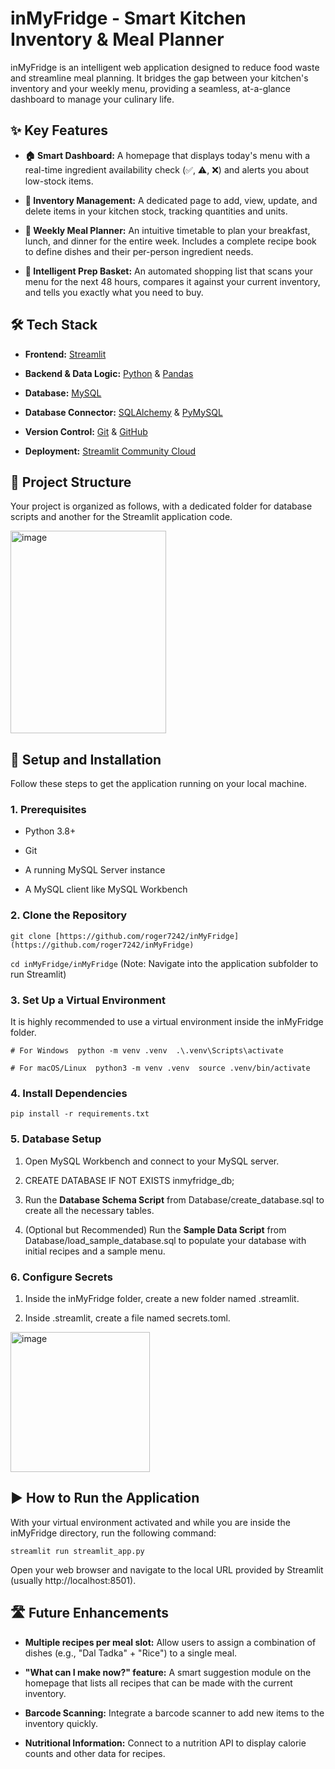 inMyFridge - Smart Kitchen Inventory & Meal Planner
===================================================

inMyFridge is an intelligent web application designed to reduce food waste and streamline meal planning. It bridges the gap between your kitchen's inventory and your weekly menu, providing a seamless, at-a-glance dashboard to manage your culinary life.

✨ Key Features
--------------

*   **🏠 Smart Dashboard:** A homepage that displays today's menu with a real-time ingredient availability check (✅, ⚠️, ❌) and alerts you about low-stock items.
    
*   **🛒 Inventory Management:** A dedicated page to add, view, update, and delete items in your kitchen stock, tracking quantities and units.
    
*   **📅 Weekly Meal Planner:** An intuitive timetable to plan your breakfast, lunch, and dinner for the entire week. Includes a complete recipe book to define dishes and their per-person ingredient needs.
    
*   **🧺 Intelligent Prep Basket:** An automated shopping list that scans your menu for the next 48 hours, compares it against your current inventory, and tells you exactly what you need to buy.

🛠️ Tech Stack
--------------

*   **Frontend:** [Streamlit](https://streamlit.io/)
    
*   **Backend & Data Logic:** [Python](https://www.python.org/) & [Pandas](https://pandas.pydata.org/)
    
*   **Database:** [MySQL](https://www.mysql.com/)
    
*   **Database Connector:** [SQLAlchemy](https://www.sqlalchemy.org/) & [PyMySQL](https://github.com/PyMySQL/PyMySQL)
    
*   **Version Control:** [Git](https://git-scm.com/) & [GitHub](https://github.com/)
    
*   **Deployment:** [Streamlit Community Cloud](https://streamlit.io/cloud)
    

📂 Project Structure
--------------------

Your project is organized as follows, with a dedicated folder for database scripts and another for the Streamlit application code.


<img width="249" height="324" alt="image" src="https://github.com/user-attachments/assets/502617c4-5928-49a2-bb4f-58253131de1b" />


🚀 Setup and Installation
-------------------------

Follow these steps to get the application running on your local machine.

### 1\. Prerequisites

*   Python 3.8+
    
*   Git
    
*   A running MySQL Server instance
    
*   A MySQL client like MySQL Workbench
    

### 2\. Clone the Repository

`git clone [https://github.com/roger7242/inMyFridge](https://github.com/roger7242/inMyFridge)`

`cd inMyFridge/inMyFridge`
(Note: Navigate into the application subfolder to run Streamlit)

### 3\. Set Up a Virtual Environment

It is highly recommended to use a virtual environment inside the inMyFridge folder.

`# For Windows  python -m venv .venv  .\.venv\Scripts\activate`

`# For macOS/Linux  python3 -m venv .venv  source .venv/bin/activate`

### 4\. Install Dependencies

`pip install -r requirements.txt`

### 5\. Database Setup

1.  Open MySQL Workbench and connect to your MySQL server.
    
2.  CREATE DATABASE IF NOT EXISTS inmyfridge\_db;
    
3.  Run the **Database Schema Script** from Database/create\_database.sql to create all the necessary tables.
    
4.  (Optional but Recommended) Run the **Sample Data Script** from Database/load\_sample\_database.sql to populate your database with initial recipes and a sample menu.
    

### 6\. Configure Secrets

1.  Inside the inMyFridge folder, create a new folder named .streamlit.
    
2.  Inside .streamlit, create a file named secrets.toml.
    
  <img width="223" height="224" alt="image" src="https://github.com/user-attachments/assets/9bc3f9e5-0828-4cca-b873-afa822181184" />

    

▶️ How to Run the Application
-----------------------------

With your virtual environment activated and while you are inside the inMyFridge directory, run the following command:

`streamlit run streamlit_app.py`

Open your web browser and navigate to the local URL provided by Streamlit (usually http://localhost:8501).

🛣️ Future Enhancements
-----------------------

*   **Multiple recipes per meal slot:** Allow users to assign a combination of dishes (e.g., "Dal Tadka" + "Rice") to a single meal.
    
*   **"What can I make now?" feature:** A smart suggestion module on the homepage that lists all recipes that can be made with the current inventory.
    
*   **Barcode Scanning:** Integrate a barcode scanner to add new items to the inventory quickly.
    
*   **Nutritional Information:** Connect to a nutrition API to display calorie counts and other data for recipes.
